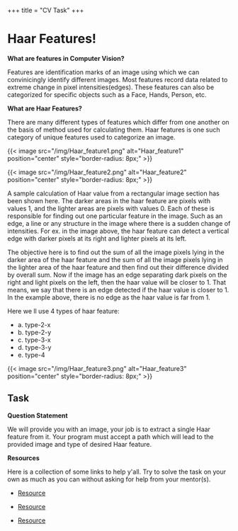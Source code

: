+++
title = "CV Task"
+++

# Haar Features!

**What are features in Computer Vision?**

Features are identification marks of an image using which we can convinicingly identify different images. Most features record data related to extreme change in pixel intensities(edges). These features can also be categorized for specific objects such as a Face, Hands, Person, etc. 

**What are Haar Features?**

There are many different types of features which differ from one another on the basis of method used for calculating them. Haar features is one such category of unique features used to categorize an image.

{{< image src="/img/Haar_feature1.png" alt="Haar_feature1" position="center" style="border-radius: 8px;" >}}

{{< image src="/img/Haar_feature2.png" alt="Haar_feature2" position="center" style="border-radius: 8px;" >}}

A sample calculation of Haar value from a rectangular image section has been shown here. The darker areas in the haar feature are pixels with values 1, and the lighter areas are pixels with values 0. Each of these is responsible for finding out one particular feature in the image. Such as an edge, a line or any structure in the image where there is a sudden change of intensities. For ex. in the image above, the haar feature can detect a vertical edge with darker pixels at its right and lighter pixels at its left.

The objective here is to find out the sum of all the image pixels lying in the darker area of the haar feature and the sum of all the image pixels lying in the lighter area of the haar feature and then find out their difference divided by overall sum. Now if the image has an edge separating dark pixels on the right and light pixels on the left, then the haar value will be closer to 1. That means, we say that there is an edge detected if the haar value is closer to 1. In the example above, there is no edge as the haar value is far from 1.

Here we ll use 4 types of haar feature:

 - a. type-2-x
 - b. type-2-y
 - c. type-3-x
 - d. type-3-y
 - e. type-4

{{< image src="/img/Haar_feature3.png" alt="Haar_feature3" position="center" style="border-radius: 8px;" >}}

## Task

**Question Statement**

We will provide you with an image, your job is to extract a single Haar feature from it. Your program must accept a path which will lead to the provided image and type of desired Haar feature. 

**Resources** 

Here is a collection of some links to help y'all. Try to solve the task on your own as much as you can without asking for help from your mentor(s).

 - [Resource](https://www.youtube.com/watch?v=RPoUdDGonWc)

 - [Resource](https://medium.com/analytics-vidhya/what-is-haar-features-used-in-face-detection-a7e531c8332b)
 
 - [Resource](https://towardsdatascience.com/face-detection-with-haar-cascade-727f68dafd08)
 
